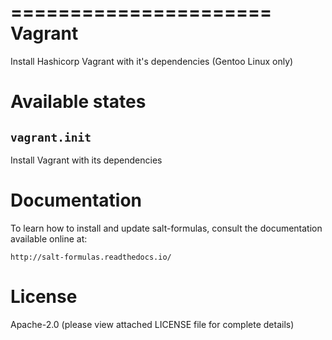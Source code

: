 ======================
Vagrant
======================

Install Hashicorp Vagrant with it's dependencies (Gentoo Linux only)

Available states
================

``vagrant.init``
--------------------

Install Vagrant with its dependencies

Documentation
======================

To learn how to install and update salt-formulas, consult the documentation
available online at:

    http://salt-formulas.readthedocs.io/

License
======================
Apache-2.0 (please view attached LICENSE file for complete details)
